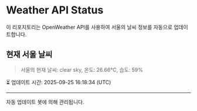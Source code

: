 
# Weather API Status

이 리포지토리는 OpenWeather API를 사용하여 서울의 날씨 정보를 자동으로 업데이트합니다.

## 현재 서울 날씨
> 서울의 현재 날씨: clear sky, 온도: 26.66°C, 습도: 59%

⏳ 업데이트 시간: 2025-09-25 16:18:34 (UTC)

---
자동 업데이트 봇에 의해 관리됩니다.
